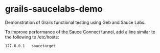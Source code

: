grails-saucelabs-demo
=====================

Demonstration of Grails functional testing using Geb and Sauce Labs.

To improve performance of the Sauce Connect tunnel, add a line similar to the following to /etc/hosts:
```
127.0.0.1   saucetarget
```
